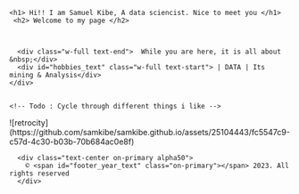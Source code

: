 
 <!-- Me section -->
 <section class="container">

<div class="me text-center flex">
    
    <h1> Hi!! I am Samuel Kibe, A data sciencist. Nice to meet you </h1>
     <h2> Welcome to my page </h2>



      <div class="w-full text-end">  While you are here, it is all about &nbsp;</div>
      <div id="hobbies_text" class="w-full text-start"> | DATA | Its mining & Analysis</div>
    </div>
    

    <!-- Todo : Cycle through different things i like -->
  </section>
![retrocity](https://github.com/samkibe/samkibe.github.io/assets/25104443/fc5547c9-c57d-4c30-b03b-70b684ac0e8f)
<!-- ![retrocoding](https://github.com/samkibe/samkibe.github.io/assets/25104443/6edd7a26-6905-4d08-8d5b-661c3163e78a) -->
  <!-- Footer Section -->
  <footer class="footer bg-primary pb-3">
  
      <div class="text-center on-primary alpha50">
        © <span id="footer_year_text" class="on-primary"></span> 2023. All rights reserved
      </div>
  </footer>

